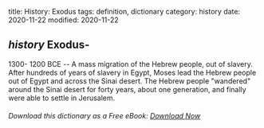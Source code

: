 title: History: Exodus
tags: definition, dictionary
category: history
date: 2020-11-22
modified: 2020-11-22

## _history_  Exodus-
  1300-
1200 BCE
 -- A mass migration of the
Hebrew people, out of slavery.  After hundreds of years of
slavery in Egypt, Moses lead the Hebrew people out of Egypt and across
the Sinai desert.  The Hebrew people "wandered" around the Sinai
desert for forty years, about one generation, and finally were able
to settle in Jerusalem.


###### Download *this* dictionary as a Free eBook: [Download Now]({static}static/SerfHistoryDictionary.pdf)

